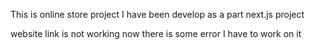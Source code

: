 This is online store project I have been develop as a part next.js project

website link is not working now there is some error I have to work on it
